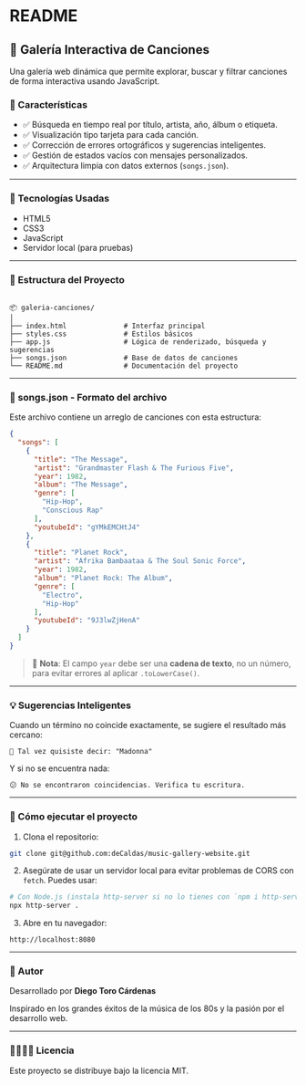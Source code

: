 # README 

## 🎵 Galería Interactiva de Canciones

Una galería web dinámica que permite explorar, buscar y filtrar canciones de forma interactiva usando JavaScript.

### 🚀 Características

- ✅ Búsqueda en tiempo real por título, artista, año, álbum o etiqueta.
- ✅ Visualización tipo tarjeta para cada canción.
- ✅ Corrección de errores ortográficos y sugerencias inteligentes.
- ✅ Gestión de estados vacíos con mensajes personalizados.
- ✅ Arquitectura limpia con datos externos (`songs.json`).

---

### 🧠 Tecnologías Usadas

- HTML5
- CSS3
- JavaScript
- Servidor local (para pruebas)

---

### 📁 Estructura del Proyecto

```

📦 galeria-canciones/
│
├── index.html              # Interfaz principal
├── styles.css              # Estilos básicos
├── app.js                  # Lógica de renderizado, búsqueda y sugerencias
├── songs.json              # Base de datos de canciones
└── README.md               # Documentación del proyecto

```

---

### 📝 songs.json - Formato del archivo

Este archivo contiene un arreglo de canciones con esta estructura:

```json
{
  "songs": [
    {
      "title": "The Message",
      "artist": "Grandmaster Flash & The Furious Five",
      "year": 1982,
      "album": "The Message",
      "genre": [
        "Hip-Hop",
        "Conscious Rap"
      ],
      "youtubeId": "gYMkEMCHtJ4"
    },
    {
      "title": "Planet Rock",
      "artist": "Afrika Bambaataa & The Soul Sonic Force",
      "year": 1982,
      "album": "Planet Rock: The Album",
      "genre": [
        "Electro",
        "Hip-Hop"
      ],
      "youtubeId": "9J3lwZjHenA"
    }
  ]
}
```

> 🔐 **Nota**: El campo `year` debe ser una **cadena de texto**, no un número, para evitar errores al aplicar `.toLowerCase()`.

---

### 💡 Sugerencias Inteligentes

Cuando un término no coincide exactamente, se sugiere el resultado más cercano:

```
🧠 Tal vez quisiste decir: "Madonna"
```

Y si no se encuentra nada:

```
😕 No se encontraron coincidencias. Verifica tu escritura.
```

---

### 🧪 Cómo ejecutar el proyecto

1. Clona el repositorio:

```bash
git clone git@github.com:deCaldas/music-gallery-website.git
```

2. Asegúrate de usar un servidor local para evitar problemas de CORS con `fetch`. Puedes usar:

```bash
# Con Node.js (instala http-server si no lo tienes con `npm i http-server`)
npx http-server .
```

3. Abre en tu navegador:

```
http://localhost:8080
```

---

### 👤 Autor

Desarrollado por **Diego Toro Cárdenas**

Inspirado en los grandes éxitos de la música de los 80s y la pasión por el desarrollo web.

---

### 🫱🏻‍🫲🏻 Licencia

Este proyecto se distribuye bajo la licencia MIT.
